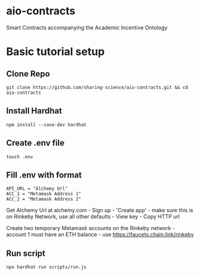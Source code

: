 # aio-contracts
Smart Contracts accompanying the Academic Incentive Ontology

# Basic tutorial setup
## Clone Repo
`git clone https://github.com/sharing-science/aio-contracts.git && cd aio-contracts`

## Install Hardhat
`npm install --save-dev hardhat`

## Create .env file
`touch .env`

## Fill .env with format

```
API_URL = "Alchemy Url"
ACC_1 = "Metamask Address 1"
ACC_2 = "Metamask Address 2"
```

Get Alchemy Url at alchemy.com
    - Sign up
    - 'Create app' - make sure this is on Rinkeby Network, use all other defaults
    - View key
    - Copy HTTP url

Create two temporary Metamask accounts on the Rinkeby network
    - account 1 must have an ETH balance - use https://faucets.chain.link/rinkeby


## Run script
`npx hardhat run scripts/run.js`

